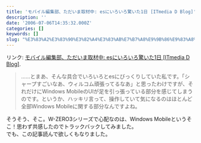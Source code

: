 ```yaml
---
title: 'モバイル編集部、ただいま取材中: esにいろいろ驚いた1日 [ITmedia D Blog]'
description: ''
date: '2006-07-06T14:35:32.000Z'
categories: []
keywords: []
slug: "%E3%83%A2%E3%83%90%E3%82%A4%E3%83%AB%E7%B7%A8%E9%9B%86%E9%83%A8%E3%80%81%E3%81%9F%E3%81%A0%E3%81%84%E3%81%BE%E5%8F%96%E6%9D%90%E4%B8%AD%3A+es%E3%81..."
---
```

リンク: [モバイル編集部、ただいま取材中: esにいろいろ驚いた1日 \[ITmedia D Blog\]](http://plusdblog.itmedia.co.jp/ksaito/2006/07/es1__49a3.html "モバイル編集部、ただいま取材中: esにいろいろ驚いた1日 [ITmedia  D Blog]").

> ……とまあ、そんな具合でいろいろとesにびっくりしていた私です。「シャープすごいなあ、ウィルコム頑張ってるなあ」と思ったわけですが、それだけにWindows MobileのUIが足を引っ張っている部分を感じてしまうのです。というか、ハッキリ言って、操作していて気になるのはほとんど全部Windows Mobileに関する部分なんですよね。

そうそう、そこ。W-ZERO3シリーズで心配なのは、Windows Mobileというそこ！思わず共感したのでトラックバックしてみました。  
でも、この記事読んで欲しくもなりました。